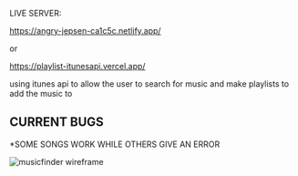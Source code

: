 LIVE SERVER: 

https://angry-jepsen-ca1c5c.netlify.app/ 

or

https://playlist-itunesapi.vercel.app/


using itunes api to allow the user to search for music and make playlists to add the music to 



CURRENT BUGS
----------------------------------------
*SOME SONGS WORK WHILE OTHERS GIVE AN ERROR




![musicfinder wireframe](https://user-images.githubusercontent.com/94828874/156196212-c9e0ae9f-fe71-4ba9-8d01-28443854c0de.png)
